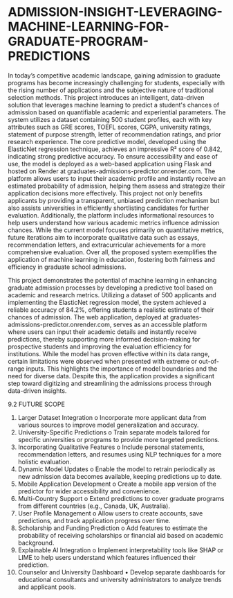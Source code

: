 # ADMISSION-INSIGHT-LEVERAGING-MACHINE-LEARNING-FOR-GRADUATE-PROGRAM-PREDICTIONS




In today’s competitive academic landscape, gaining admission to graduate programs has become increasingly challenging for students, especially with the rising number of applications and the subjective nature of traditional selection methods. This project introduces an intelligent, data-driven solution that leverages machine learning to predict a student's chances of admission based on quantifiable academic and experiential parameters. The system utilizes a dataset containing 500 student profiles, each with key attributes such as GRE scores, TOEFL scores, CGPA, university ratings, statement of purpose strength, letter of recommendation ratings, and prior research experience. The core predictive model, developed using the ElasticNet regression technique, achieves an impressive R² score of 0.842, indicating strong predictive accuracy. To ensure accessibility and ease of use, the model is deployed as a web-based application using Flask and hosted on Render at graduates-admissions-predictor.onrender.com. The platform allows users to input their academic profile and instantly receive an estimated probability of admission, helping them assess and strategize their application decisions more effectively. This project not only benefits applicants by providing a transparent, unbiased prediction mechanism but also assists universities in efficiently shortlisting candidates for further evaluation. Additionally, the platform includes informational resources to help users understand how various academic metrics influence admission chances. While the current model focuses primarily on quantitative metrics, future iterations aim to incorporate qualitative data such as essays, recommendation letters, and extracurricular achievements for a more comprehensive evaluation. Over all, the proposed system exemplifies the application of machine learning in education, fostering both fairness and efficiency in graduate school admissions.





This project demonstrates the potential of machine learning in enhancing graduate admission processes by developing a predictive tool based on academic and research metrics. Utilizing a dataset of 500 applicants and implementing the ElasticNet regression model, the system achieved a reliable accuracy of 84.2%, offering students a realistic estimate of their chances of admission. The web application, deployed at graduates-admissions-predictor.onrender.com, serves as an accessible platform where users can input their academic details and instantly receive predictions, thereby supporting more informed decision-making for prospective students and improving the evaluation efficiency for institutions.
While the model has proven effective within its data range, certain limitations were observed when presented with extreme or out-of-range inputs. This highlights the importance of model boundaries and the need for diverse data. Despite this, the application provides a significant step toward digitizing and streamlining the admissions process through data-driven insights.

9.2 FUTURE SCOPE
1.	Larger Dataset Integration
o	Incorporate more applicant data from various sources to improve model generalization and accuracy.
2.	University-Specific Predictions
o	Train separate models tailored for specific universities or programs to provide more targeted predictions.
3.	Incorporating Qualitative Features
o	Include personal statements, recommendation letters, and resumes using NLP techniques for a more holistic evaluation.
4.	Dynamic Model Updates
o	Enable the model to retrain periodically as new admission data becomes available, keeping predictions up to date.
5.	Mobile Application Development
o	Create a mobile app version of the predictor for wider accessibility and convenience.
6.	Multi-Country Support
o	Extend predictions to cover graduate programs from different countries (e.g., Canada, UK, Australia).
7.	User Profile Management
o	Allow users to create accounts, save predictions, and track application progress over time.
8.	Scholarship and Funding Prediction
o	Add features to estimate the probability of receiving scholarships or financial aid based on academic background.
9.	Explainable AI Integration
o	Implement interpretability tools like SHAP or LIME to help users understand which features influenced their prediction.
10.	Counselor and University Dashboard
•	Develop separate dashboards for educational consultants and university administrators to analyze trends and applicant pools.
